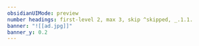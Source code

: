 ```yaml
---
obsidianUIMode: preview
number headings: first-level 2, max 3, skip ^skipped, _.1.1.
banner: "![[ad.jpg]]"
banner_y: 0.2
---
```

